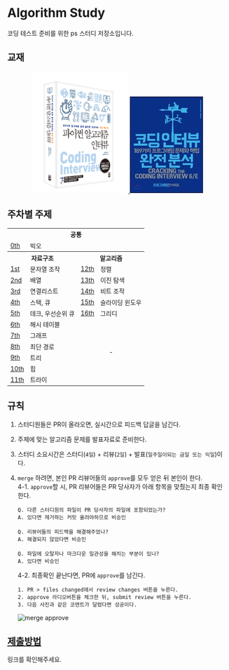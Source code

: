 # Algorithm Study

코딩 테스트 준비를 위한 ps 스터디 저장소입니다.

## 교재

<div align="center">
<a href="http://www.yes24.com/Product/Goods/91084402">
      <img width="220" src="assets/images/main-textbook.jpg">
</a>
      
<a href="http://www.yes24.com/Product/Goods/44305533">
      <img src="assets/images/sub-textbook.jpg">
</a>
</div>

## 주차별 주제

<div align="center">
<table>
      <tr>
            <th colspan="4">공통</th>
      </tr>
      <tr>
            <td>
                  <a href="https://github.com/cs-study-org/algorithm-study/tree/main/00">0th</a>
            </td>
            <td colspan="3">빅오</td>
      </tr>
      <tr>
            <th colspan="2">자료구조</th>
            <th colspan="2">알고리즘</th>
      </tr>
      <tr>
            <td>
                  <a href="https://github.com/cs-study-org/algorithm-study/tree/main/01">1st</a>
            </td>
            <td>문자열 조작</td>
            <td>
                  <a href="https://github.com/cs-study-org/algorithm-study/tree/main/12">12th</a>
            </td>
            <td>정렬</td>
      </tr>
      <tr>
            <td>
                  <a href="https://github.com/cs-study-org/algorithm-study/tree/main/02">2nd</a>
            </td>
            <td>배열</td>
            <td>
                  <a href="https://github.com/cs-study-org/algorithm-study/tree/main/13">13th</a>
            </td>
            <td>이진 탐색</td>
      </tr>
      <tr>
            <td>
                  <a href="https://github.com/cs-study-org/algorithm-study/tree/main/03">3rd</a>
            </td>
            <td>연결리스트</td>
            <td>
                  <a href="https://github.com/cs-study-org/algorithm-study/tree/main/14">14th</a>
            </td>
            <td>비트 조작</td>
      </tr>
      <tr>
            <td>
                  <a href="https://github.com/cs-study-org/algorithm-study/tree/main/04">4th</a>
            </td>
            <td>스택, 큐</td>
            <td>
                  <a href="https://github.com/cs-study-org/algorithm-study/tree/main/15">15th</a>
            </td>
            <td>슬라이딩 윈도우</td>
      </tr>
      <tr>
            <td>
                  <a href="https://github.com/cs-study-org/algorithm-study/tree/main/05">5th</a>
            </td>
            <td>데크, 우선순위 큐</td>
            <td>
                  <a href="https://github.com/cs-study-org/algorithm-study/tree/main/16">16th</a>
            </td>
            <td>그리디</td>
      </tr>
      <tr>
            <td>
                  <a href="https://github.com/cs-study-org/algorithm-study/tree/main/06">6th</a>
            </td>
            <td>해시 테이블</td>
            <td align="center" rowspan="6" colspan="2">-</td>   
      </tr>
      <tr>
            <td>
                  <a href="https://github.com/cs-study-org/algorithm-study/tree/main/07">7th</a>
            </td>
            <td>그래프</td>            
      </tr>
      <tr>
            <td>
                  <a href="https://github.com/cs-study-org/algorithm-study/tree/main/08">8th</a>
            </td>
            <td>최단 경로</td>
      </tr>
      <tr>
            <td>
                  <a href="https://github.com/cs-study-org/algorithm-study/tree/main/09">9th</a>
            </td>
            <td>트리</td>            
      </tr>      
      <tr>            
            <td>
                  <a href="https://github.com/cs-study-org/algorithm-study/tree/main/10">10th</a>
            </td>
            <td>힙</td>                       
      </tr>
      <tr>            
            <td>
                  <a href="https://github.com/cs-study-org/algorithm-study/tree/main/11">11th</a>
            </td>
            <td>트라이</td>            
      </tr>
</table>      
</div>

## 규칙
1. 스터디원들은 PR이 올라오면, 실시간으로 피드백 답글을 남긴다.
2. 주제에 맞는 알고리즘 문제를 발표자료로 준비한다.
3. 스터디 소요시간은 스터디(`4일`) + 리뷰(`2일`) + 발표(`일주일이되는 금일 또는 익일`)이다.
4. `merge` 하려면, 본인 PR 리뷰어들의 `approve`를 모두 얻은 뒤 본인이 한다.       
      4-1. `approve`할 시, PR 리뷰어들은 PR 당사자가 아래 항목을 맞췄는지 최종 확인한다.
      ```
      Q. 다른 스터디원의 파일이 PR 당사자의 파일에 포함되었는가? 
      A. 있다면 제거하는 커밋 올려야하므로 비승인

      Q. 리뷰어들의 피드백을 해결해주었나? 
      A. 해결되지 않았다면 비승인

      Q. 파일에 오탈자나 마크다운 일관성을 해치는 부분이 있나? 
      A. 있다면 비승인
      ```
      4-2. 최종확인 끝난다면, PR에 `approve`를 남긴다.
      ```
      1. PR > files changed에서 review changes 버튼을 누른다.
      2. approve 라디오버튼을 체크한 뒤, submit review 버튼을 누른다.
      3. 다음 사진과 같은 코맨트가 달렸다면 성공이다.
      ```
            
      ![merge approve](https://user-images.githubusercontent.com/53007747/146631596-97e621d5-8315-44c1-9b89-9e6d30d1154a.jpg)

## [제출방법](https://github.com/cs-study-org/cs-study/wiki/제출방법)

링크를 확인해주세요.
